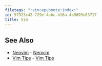 ```yaml
---
filetags: ":vim:epubnote:index:"
id: 57923c42-729e-4abc-b16a-4b0699e83717
title: Vim
---
```


## See Also

- [Neovim](../005-tech-vim-neovim) -
  [Neovim](id:92a17093-5e2e-41c9-a142-b2c08e06ffe8)
- [Vim Tips](../005-tech-vim-tips) - [Vim
  Tips](id:d69fe5ea-c75c-45f4-9686-a6d60e421de2)
